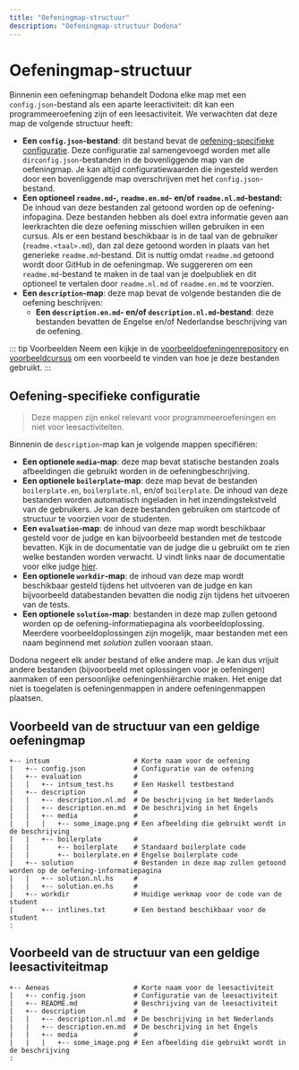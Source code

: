 ```yaml
---
title: "Oefeningmap-structuur"
description: "Oefeningmap-structuur Dodona"
---
```


# Oefeningmap-structuur

Binnenin een oefeningmap behandelt Dodona elke map met een `config.json`-bestand als een aparte leeractiviteit: dit kan een programmeeroefening zijn of een leesactiviteit. We verwachten dat deze map de volgende structuur heeft: 

- **Een `config.json`-bestand**: dit bestand bevat de [oefening-specifieke configuratie](../exercise-config/). Deze configuratie zal samengevoegd worden met alle `dirconfig.json`-bestanden in de bovenliggende map van de oefeningmap. Je kan altijd configuratiewaarden die ingesteld werden door een bovenliggende map overschrijven met het `config.json`-bestand. 
- **Een optioneel `readme.md`-, `readme.en.md`- en/of `readme.nl.md`-bestand:** De inhoud van deze bestanden zal getoond worden op de oefening-infopagina. Deze bestanden hebben als doel extra informatie geven aan leerkrachten die deze oefening misschien willen gebruiken in een cursus. Als er een bestand beschikbaar is in de taal van de gebruiker (`readme.<taal>.md`), dan zal deze getoond worden in plaats van het generieke `readme.md`-bestand. Dit is nuttig omdat `readme.md` getoond wordt door GitHub in de oefeningmap. We suggereren om een `readme.md`-bestand te maken in de taal van je doelpubliek en dit optioneel te vertalen door `readme.nl.md` of `readme.en.md` te voorzien. 
- **Een `description`-map**: deze map bevat de volgende bestanden die de oefening beschrijven:
  - **Een `description.en.md`- en/of `description.nl.md`-bestand**: deze bestanden bevatten de Engelse en/of Nederlandse beschrijving van de oefening.

::: tip Voorbeelden
Neem een kijkje in de [voorbeeldoefeningenrepository](https://github.com/dodona-edu/example-exercises) en [voorbeeldcursus](https://dodona.ugent.be/en/courses/358/) om een voorbeeld te vinden van hoe je deze bestanden gebruikt.
:::


## Oefening-specifieke configuratie

> Deze mappen zijn enkel relevant voor programmeeroefeningen en niet voor leesactiviteiten.

Binnenin de `description`-map kan je volgende mappen specifiëren:
- **Een optionele `media`-map**: deze map bevat statische bestanden zoals afbeeldingen die gebruikt worden in de oefeningbeschrijving.
- **Een optionele `boilerplate`-map**: deze map bevat de bestanden `boilerplate.en`, `boilerplate.nl`, en/of `boilerplate`. De inhoud van deze bestanden worden automatisch ingeladen in het inzendingstekstveld van de gebruikers. Je kan deze bestanden gebruiken om startcode of structuur te voorzien voor de studenten.
- **Een `evaluation`-map**: de inhoud van deze map wordt beschikbaar gesteld voor de judge en kan bijvoorbeeld bestanden met de testcode bevatten. Kijk in de documentatie van de judge die u gebruikt om te zien welke bestanden worden verwacht. U vindt links naar de documentatie voor elke judge [hier](/nl/references/judges).
- **Een optionele `workdir`-map**: de inhoud van deze map wordt beschikbaar gesteld tijdens het uitvoeren van de judge en kan bijvoorbeeld databestanden bevatten die nodig zijn tijdens het uitvoeren van de tests.
- **Een optionele `solution`-map**: bestanden in deze map zullen getoond worden op de oefening-informatiepagina als voorbeeldoplossing. Meerdere voorbeeldoplossingen zijn mogelijk, maar bestanden met een naam beginnend met *solution* zullen vooraan staan.

Dodona negeert elk ander bestand of elke andere map. Je kan dus vrijuit andere bestanden (bijvoorbeeld met oplossingen voor je oefeningen) aanmaken of een persoonlijke oefeningenhiërarchie maken. Het enige dat niet is toegelaten is oefeningenmappen in andere oefeningenmappen plaatsen.

## Voorbeeld van de structuur van een geldige oefeningmap

```
+-- intsum                     # Korte naam voor de oefening
|   +-- config.json            # Configuratie van de oefening
|   +-- evaluation             #
|   |   +-- intsum_test.hs     # Een Haskell testbestand
|   +-- description            #
|   |   +-- description.nl.md  # De beschrijving in het Nederlands
|   |   +-- description.en.md  # De beschrijving in het Engels
|   |   +-- media              #
|   |   |   +-- some_image.png # Een afbeelding die gebruikt wordt in de beschrijving
|   |   +-- boilerplate        #
|   |       +-- boilerplate    # Standaard boilerplate code
|   |       +-- boilerplate.en # Engelse boilerplate code
|   +-- solution               # Bestanden in deze map zullen getoond worden op de oefening-informatiepagina
|   |   +-- solution.nl.hs     #
|   |   +-- solution.en.hs     #
|   +-- workdir                # Huidige werkmap voor de code van de student
|       +-- intlines.txt       # Een bestand beschikbaar voor de student
:
```

## Voorbeeld van de structuur van een geldige leesactiviteitmap

```
+-- Aeneas                     # Korte naam voor de leesactiviteit
|   +-- config.json            # Configuratie van de leesactiviteit
|   +-- README.md              # Beschrijving van de leesactiviteit
|   +-- description            #
|   |   +-- description.nl.md  # De beschrijving in het Nederlands
|   |   +-- description.en.md  # De beschrijving in het Engels
|   |   +-- media              #
|   |   |   +-- some_image.png # Een afbeelding die gebruikt wordt in de beschrijving
:
```
